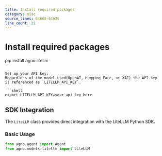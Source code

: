 ```yaml
---
title: Install required packages
category: misc
source_lines: 64608-64629
line_count: 21
---
```


# Install required packages
pip install agno litellm
```

Set up your API key:
Regardless of the model used(OpenAI, Hugging Face, or XAI) the API key is referenced as `LITELLM_API_KEY`.

```shell
export LITELLM_API_KEY=your_api_key_here
```

## SDK Integration

The `LiteLLM` class provides direct integration with the LiteLLM Python SDK.

### Basic Usage

```python
from agno.agent import Agent
from agno.models.litellm import LiteLLM

